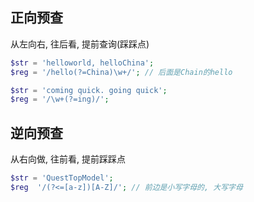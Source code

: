## 正向预查

从左向右, 往后看,  提前查询(踩踩点)

```php
$str = 'helloworld, helloChina';
$reg = '/hello(?=China)\w+/'; // 后面是Chain的hello

$str = 'coming quick. going quick';
$reg = '/\w+(?=ing)/';

```

## 逆向预查

从右向做,  往前看, 提前踩踩点

```php
$str = 'QuestTopModel';
$reg  '/(?<=[a-z])[A-Z]/'; // 前边是小写字母的, 大写字母

```



